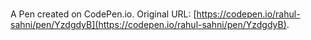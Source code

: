 # 

A Pen created on CodePen.io. Original URL: [https://codepen.io/rahul-sahni/pen/YzdgdyB](https://codepen.io/rahul-sahni/pen/YzdgdyB).


